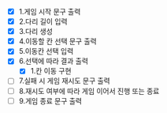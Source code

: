 - [x] 1.게임 시작 문구 출력
- [x] 2.다리 길이 입력
- [x] 3.다리 생성
- [x] 4.이동할 칸 선택 문구 출력
- [x] 5.이동칸 선택 입력
- [x] 6.선택에 따라 결과 출력
  - [x] 1.칸 이동 구현
- [ ] 7.실패 시 게임 재시도 문구 출력
- [ ] 8.재시도 여부에 따라 게임 이어서 진행 또는 종료
- [ ] 9.게임 종료 문구 출력